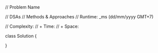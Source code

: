 // Problem Name

// DSAs
// Methods & Approaches
// Runtime: _ms (dd/mm/yyyy GMT+7)

// Complexity:
// + Time:
// + Space:

class Solution {

}

